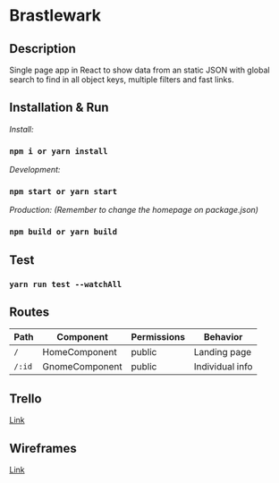 # Brastlewark

## Description

Single page app in React to show data from an static JSON with global search to find in all object keys, multiple filters and fast links.

## Installation & Run

*Install:*
### `npm i or yarn install`
*Development:*
### `npm start or yarn start`
*Production: (Remember to change the homepage on package.json)*
### `npm build or yarn build`


## Test

### `yarn run test --watchAll`

## Routes

| Path   | Component      | Permissions | Behavior        |
| ------ | -------------- | ----------- | --------------- |
| `/`    | HomeComponent  | public      | Landing page    |
| `/:id` | GnomeComponent | public      | Individual info |

## Trello

[Link](https://trello.com/b/6eEJgviU/brastlewark)

## Wireframes

[Link](https://www.figma.com/file/1fqzJcQMOV0rUIjbTQSURW/Blastlewark?node-id=0%3A1)
